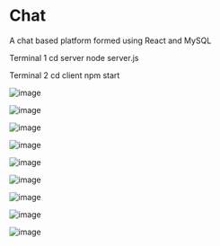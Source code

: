 # Chat
A chat based platform formed using React and MySQL


Terminal 1
cd server
node server.js


Terminal 2
cd client
npm start


![image](https://user-images.githubusercontent.com/90863456/229986779-edeeb3e0-6037-43d7-a875-a76f0a3f4997.png)

![image](https://user-images.githubusercontent.com/90863456/229986909-25fa7380-71dc-4e2b-ab74-ae6fbeb47e82.png)

![image](https://user-images.githubusercontent.com/90863456/229987416-7402072c-a119-4c42-b78b-d24abadd7af9.png)

![image](https://user-images.githubusercontent.com/90863456/229987555-5574e7f3-2491-4ab6-91db-4aabda3d6200.png)

![image](https://user-images.githubusercontent.com/90863456/229987592-0998e146-3892-4b48-8579-56aa3f53f801.png)

![image](https://user-images.githubusercontent.com/90863456/229987686-561266f0-2c78-44bd-a2d9-982e0a0452b3.png)

![image](https://user-images.githubusercontent.com/90863456/229987799-e5ae67b1-0730-461a-8a7f-9f2b8c36102e.png)

![image](https://user-images.githubusercontent.com/90863456/229987846-7e25d55c-b624-4649-8507-6fb893aeb876.png)

![image](https://user-images.githubusercontent.com/90863456/229987885-410c7547-8878-48db-bb82-7a6bb59fc23c.png)

